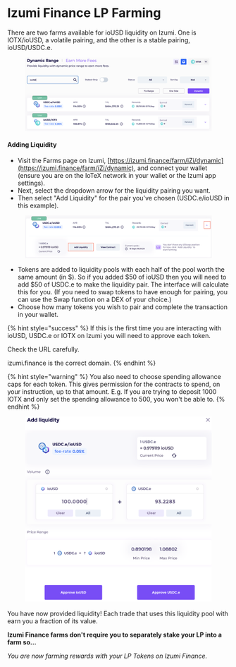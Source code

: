 # Izumi Finance LP Farming

There are two farms available for ioUSD liquidity on Izumi. One is IOTX/ioUSD, a volatile pairing, and the other is a stable pairing, ioUSD/USDC.e.

<figure><img src="../../.gitbook/assets/Screenshot 2024-11-29 at 11.32.50.png" alt=""><figcaption></figcaption></figure>

#### Adding Liquidity

* Visit the Farms page on Izumi, [https://izumi.finance/farm/iZi/dynamic](https://izumi.finance/farm/iZi/dynamic), and connect your wallet (ensure you are on the IoTeX network in your wallet or the Izumi app settings).
* Next, select the dropdown arrow for the liquidity pairing you want.
* Then select "Add Liquidity" for the pair you've chosen (USDC.e/ioUSD in this example).

<figure><img src="../../.gitbook/assets/Screenshot 2024-11-29 at 11.35.35 (1).png" alt=""><figcaption></figcaption></figure>

* Tokens are added to liquidity pools with each half of the pool worth the same amount (in $). So if you added $50 of ioUSD then you will need to add $50 of USDC.e to make the liquidity pair. The interface will calculate this for you. (If you need to swap tokens to have enough for pairing, you can use the Swap function on a DEX of your choice.)
* Choose how many tokens you wish to pair and complete the transaction in your wallet.

{% hint style="success" %}
If this is the first time you are interacting with ioUSD, USDC.e or IOTX on Izumi you will need to approve each token.

Check the URL carefully.

izumi.finance is the correct domain.
{% endhint %}

{% hint style="warning" %}
You also need to choose spending allowance caps for each token. This gives permission for the contracts to spend, on your instruction, up to that amount. E.g. If you are trying to deposit 1000 IOTX and only set the spending allowance to 500, you won't be able to.
{% endhint %}

<figure><img src="../../.gitbook/assets/Screenshot 2024-11-29 at 11.46.49.png" alt=""><figcaption></figcaption></figure>

You have now provided liquidity! Each trade that uses this liquidity pool with earn you a fraction of its value.

**Izumi Finance farms don't require you to separately stake your LP into a farm so...**

_You are now farming rewards with your LP Tokens on Izumi Finance._
